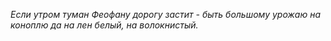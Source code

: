 _Если утром туман Феофану дорогу застит - быть большому урожаю на коноплю да на лен белый, на волокнистый._